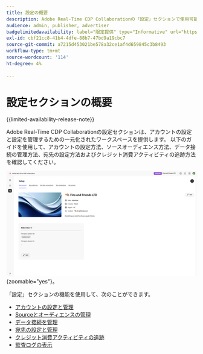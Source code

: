 ```yaml
---
title: 設定の概要
description: Adobe Real-Time CDP Collaborationの「設定」セクションで使用可能なすべてのオプションとワークフローについて
audience: admin, publisher, advertiser
badgelimitedavailability: label="限定提供" type="Informative" url="https://helpx.adobe.com/jp/legal/product-descriptions/real-time-customer-data-platform-collaboration.html newtab=true"
exl-id: cbf21cc8-41b4-4dfe-88b7-47bd9a19cbc7
source-git-commit: a7215d453021be578a32ce1af4d659845c3b8493
workflow-type: tm+mt
source-wordcount: '114'
ht-degree: 4%

---
```


# 設定セクションの概要

{{limited-availability-release-note}}

Adobe Real-Time CDP Collaborationの設定セクションは、アカウントの設定と設定を管理するための一元化されたワークスペースを提供します。 以下のガイドを使用して、アカウントの設定方法、ソースオーディエンス方法、データ接続の管理方法、宛先の設定方法およびクレジット消費アクティビティの追跡方法を確認してください。

![ アカウントの設定ワークスペース（現在の設定の概要を示します ](/help/assets/setup/set-up-overview.png){zoomable="yes"}。

「設定」セクションの機能を使用して、次のことができます。

* [アカウントの設定と管理](/help/guide/setup/onboard-account.md)
* [Sourceとオーディエンスの管理](/help/guide/setup/onboard-audiences.md)
* [データ接続を管理](/help/guide/setup/manage-data-connection.md)
* [宛先の設定と管理](/help/guide/setup/manage-destinations.md)
* [クレジット消費アクティビティの追跡](/help/guide/setup/my-activity.md)
* [監査ログの表示](/help/guide/setup/audit-logs.md)
